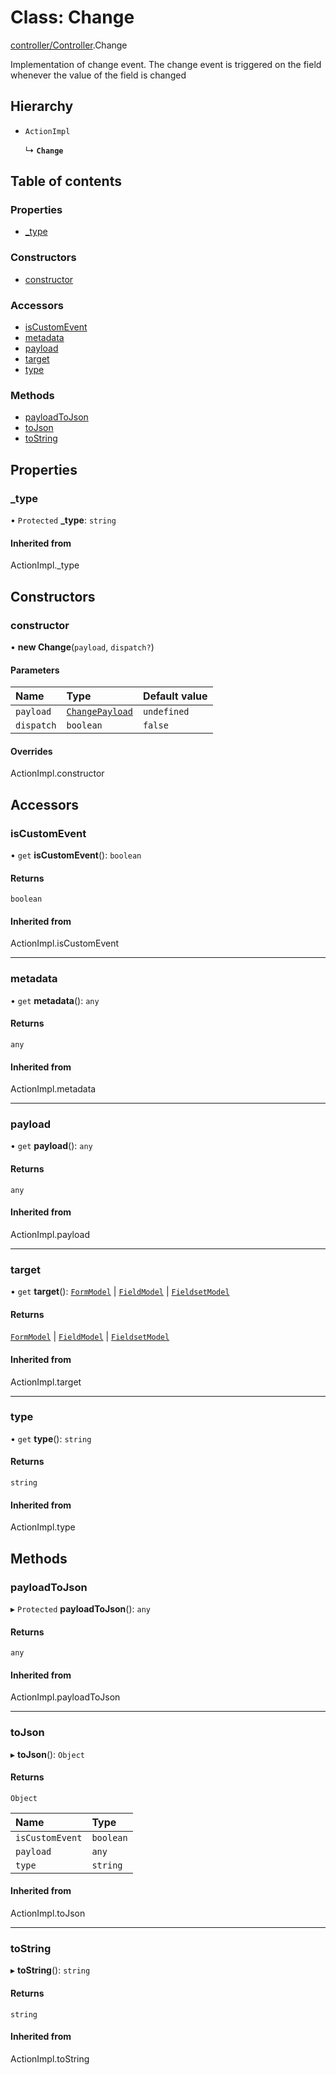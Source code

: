 # Class: Change

[controller/Controller](../modules/controller_Controller.md).Change

Implementation of change event. The change event is triggered on the field whenever the value of the field is changed

## Hierarchy

- `ActionImpl`

  ↳ **`Change`**

## Table of contents

### Properties

- [\_type](controller_Controller.Change.md#_type)

### Constructors

- [constructor](controller_Controller.Change.md#constructor)

### Accessors

- [isCustomEvent](controller_Controller.Change.md#iscustomevent)
- [metadata](controller_Controller.Change.md#metadata)
- [payload](controller_Controller.Change.md#payload)
- [target](controller_Controller.Change.md#target)
- [type](controller_Controller.Change.md#type)

### Methods

- [payloadToJson](controller_Controller.Change.md#payloadtojson)
- [toJson](controller_Controller.Change.md#tojson)
- [toString](controller_Controller.Change.md#tostring)

## Properties

### \_type

• `Protected` **\_type**: `string`

#### Inherited from

ActionImpl.\_type

## Constructors

### constructor

• **new Change**(`payload`, `dispatch?`)

#### Parameters

| Name | Type | Default value |
| :------ | :------ | :------ |
| `payload` | [`ChangePayload`](../modules/controller_Controller.md#changepayload) | `undefined` |
| `dispatch` | `boolean` | `false` |

#### Overrides

ActionImpl.constructor

## Accessors

### isCustomEvent

• `get` **isCustomEvent**(): `boolean`

#### Returns

`boolean`

#### Inherited from

ActionImpl.isCustomEvent

___

### metadata

• `get` **metadata**(): `any`

#### Returns

`any`

#### Inherited from

ActionImpl.metadata

___

### payload

• `get` **payload**(): `any`

#### Returns

`any`

#### Inherited from

ActionImpl.payload

___

### target

• `get` **target**(): [`FormModel`](../interfaces/types_Model.FormModel.md) \| [`FieldModel`](../interfaces/types_Model.FieldModel.md) \| [`FieldsetModel`](../interfaces/types_Model.FieldsetModel.md)

#### Returns

[`FormModel`](../interfaces/types_Model.FormModel.md) \| [`FieldModel`](../interfaces/types_Model.FieldModel.md) \| [`FieldsetModel`](../interfaces/types_Model.FieldsetModel.md)

#### Inherited from

ActionImpl.target

___

### type

• `get` **type**(): `string`

#### Returns

`string`

#### Inherited from

ActionImpl.type

## Methods

### payloadToJson

▸ `Protected` **payloadToJson**(): `any`

#### Returns

`any`

#### Inherited from

ActionImpl.payloadToJson

___

### toJson

▸ **toJson**(): `Object`

#### Returns

`Object`

| Name | Type |
| :------ | :------ |
| `isCustomEvent` | `boolean` |
| `payload` | `any` |
| `type` | `string` |

#### Inherited from

ActionImpl.toJson

___

### toString

▸ **toString**(): `string`

#### Returns

`string`

#### Inherited from

ActionImpl.toString
